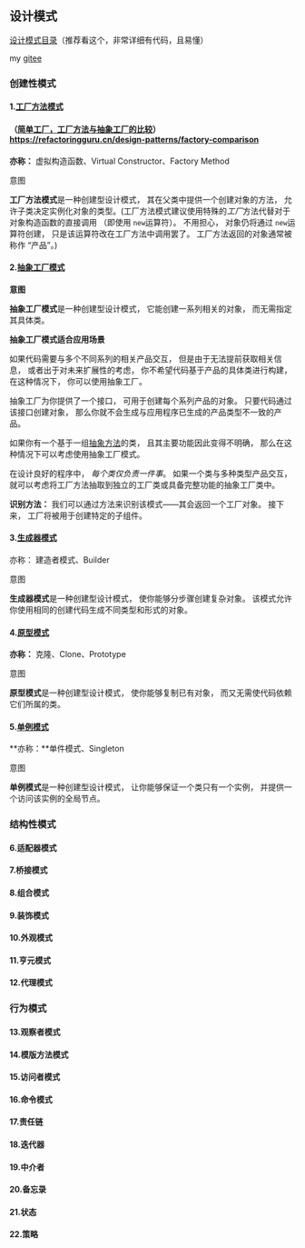 ## 设计模式

[设计模式目录](https://refactoringguru.cn/design-patterns/catalog)（推荐看这个，非常详细有代码，且易懂）

my [gitee](https://gitee.com/IFANx/design-module/)

### 创建性模式

#### 1.[工厂方法模式](https://refactoringguru.cn/design-patterns/factory-method)

#### （[简单工厂，工厂方法与抽象工厂的比较](https://gitee.com/IFANx/design-module/blob/master/src/main/java/%E5%88%9B%E5%BB%BA%E5%9E%8B%E6%A8%A1%E5%BC%8F/factory/%E5%B7%A5%E5%8E%82%E6%A8%A1%E5%BC%8F.md)）https://refactoringguru.cn/design-patterns/factory-comparison

**亦称：** 虚拟构造函数、Virtual Constructor、Factory Method

意图

**工厂方法模式**是一种创建型设计模式， 其在父类中提供一个创建对象的方法， 允许子类决定实例化对象的类型。(工厂方法模式建议使用特殊的*工厂*方法代替对于对象构造函数的直接调用 （即使用 `new`运算符）。 不用担心， 对象仍将通过 `new`运算符创建， 只是该运算符改在工厂方法中调用罢了。 工厂方法返回的对象通常被称作 “产品”。)

#### 2.[抽象工厂模式](https://refactoringguru.cn/design-patterns/abstract-factory)

**意图**

**抽象工厂模式**是一种创建型设计模式， 它能创建一系列相关的对象， 而无需指定其具体类。



**抽象工厂模式适合应用场景**

 如果代码需要与多个不同系列的相关产品交互， 但是由于无法提前获取相关信息， 或者出于对未来扩展性的考虑， 你不希望代码基于产品的具体类进行构建， 在这种情况下， 你可以使用抽象工厂。

 抽象工厂为你提供了一个接口， 可用于创建每个系列产品的对象。 只要代码通过该接口创建对象， 那么你就不会生成与应用程序已生成的产品类型不一致的产品。

 如果你有一个基于一组[抽象方法](https://refactoringguru.cn/design-patterns/factory-method)的类， 且其主要功能因此变得不明确， 那么在这种情况下可以考虑使用抽象工厂模式。

 在设计良好的程序中， *每个类仅负责一件事*。 如果一个类与多种类型产品交互， 就可以考虑将工厂方法抽取到独立的工厂类或具备完整功能的抽象工厂类中。

**识别方法：** 我们可以通过方法来识别该模式——其会返回一个工厂对象。 接下来， 工厂将被用于创建特定的子组件。



#### 3.[生成器模式](https://refactoringguru.cn/design-patterns/builder)

亦称： 建造者模式、Builder

 意图

**生成器模式**是一种创建型设计模式， 使你能够分步骤创建复杂对象。 该模式允许你使用相同的创建代码生成不同类型和形式的对象。



#### 4.[原型模式](https://refactoringguru.cn/design-patterns/prototype)



**亦称：** 克隆、Clone、Prototype

意图

**原型模式**是一种创建型设计模式， 使你能够复制已有对象， 而又无需使代码依赖它们所属的类。



#### 5.[单例模式](https://refactoringguru.cn/design-patterns/singleton)

**亦称：**单件模式、Singleton

意图

**单例模式**是一种创建型设计模式， 让你能够保证一个类只有一个实例， 并提供一个访问该实例的全局节点。











### 结构性模式

#### 6.适配器模式

#### 7.桥接模式

#### 8.组合模式

#### 9.装饰模式

#### 10.外观模式

#### 11.亨元模式

#### 12.代理模式



### 行为模式

#### 13.观察者模式

#### 14.模版方法模式

#### 15.访问者模式

#### 16.命令模式

#### 17.责任链

#### 18.迭代器

#### 19.中介者

#### 20.备忘录

#### 21.状态

#### 22.策略







